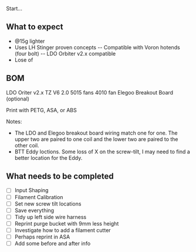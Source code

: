 Start...

## What to expect
- @15g lighter
- Uses LH Stinger proven concepts
-- Compatible with Voron hotends (four bolt)
-- LDO Orbiter v2.x compatible
- Lose of 

## BOM
LDO Oriter v2.x
TZ V6 2.0
5015 fans
4010 fan
Elegoo Breakout Board (optional)

Print with PETG, ASA, or ABS 

Notes:
- The LDO and Elegoo breakout board wiring match one for one. The upper two are paired to one coil and the lower two are paired to the other coil.
- BTT Eddy loctions. Some loss of X on the screw-tilt, I may need to find a better location for the Eddy.

## What needs to be completed
- [ ] Input Shaping
- [ ] Filament Calibration
- [ ] Set new screw tilt locations
- [ ] Save everything
- [ ] Tidy up left side wire harness
- [ ] Reprint purge bucket with 9mm less height
- [ ] Investigate how to add a filament cutter
- [ ] Perhaps reprint in ASA
- [ ] Add some before and after info
